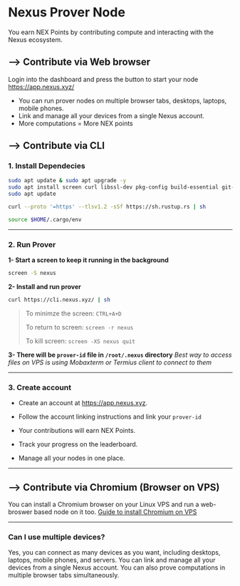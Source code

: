 # Nexus Prover Node
You earn NEX Points by contributing compute and interacting with the Nexus ecosystem.

## --> Contribute via Web browser
Login into the dashboard and press the button to start your node
https://app.nexus.xyz/

- You can run prover nodes on multiple browser tabs, desktops, laptops, mobile phones.
- Link and manage all your devices from a single Nexus account.
- More computations = More NEX points

## --> Contribute via CLI
### 1. Install Dependecies
```bash
sudo apt update & sudo apt upgrade -y
sudo apt install screen curl libssl-dev pkg-config build-essential git-all protobuf-compiler -y
sudo apt update
```
```bash
curl --proto '=https' --tlsv1.2 -sSf https://sh.rustup.rs | sh
```
```bash
source $HOME/.cargo/env
```

---

### 2. Run Prover
**1- Start a screen to keep it running in the background**
```bash
screen -S nexus
```
**2- Install and run prover**
```bash
curl https://cli.nexus.xyz/ | sh
```
> To minimze the screen: `CTRL+A+D`
>
> To return to screen: `screen -r nexus`
>
> To kill screen: `screen -XS nexus quit`

**3- There will be `prover-id` file in `/root/.nexus` directory**
*Best way to access files on VPS is using Mobaxterm or Termius client to connect to them*

---

### 3. Create account
* Create an account at https://app.nexus.xyz.

* Follow the account linking instructions and link your `prover-id`

* Your contributions will earn NEX Points.

* Track your progress on the leaderboard.

* Manage all your nodes in one place.

---

## --> Contribute via Chromium (Browser on VPS)
You can install a Chromium browser on your Linux VPS and run a web-broswer based node on it too. [Guide to install Chromium on VPS](https://github.com/0xmoei/Install-Chromium-Linux-Browser)

---

### Can I use multiple devices?
Yes, you can connect as many devices as you want, including desktops, laptops, mobile phones, and servers. You can link and manage all your devices from a single Nexus account. You can also prove computations in multiple browser tabs simultaneously.
